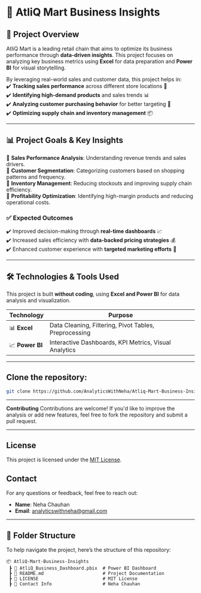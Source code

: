 # 🛒 AtliQ Mart Business Insights  

## 📌 Project Overview  
AtliQ Mart is a leading retail chain that aims to optimize its business performance through **data-driven insights**. This project focuses on analyzing key business metrics using **Excel** for data preparation and **Power BI** for visual storytelling.  

By leveraging real-world sales and customer data, this project helps in:  
✔️ **Tracking sales performance** across different store locations 🏬  
✔️ **Identifying high-demand products** and sales trends 📊  
✔️ **Analyzing customer purchasing behavior** for better targeting 🎯  
✔️ **Optimizing supply chain and inventory management** 📦  

---

## 📊 Project Goals & Key Insights  
🔹 **Sales Performance Analysis**: Understanding revenue trends and sales drivers.  
🔹 **Customer Segmentation**: Categorizing customers based on shopping patterns and frequency.  
🔹 **Inventory Management**: Reducing stockouts and improving supply chain efficiency.  
🔹 **Profitability Optimization**: Identifying high-margin products and reducing operational costs.  

### ✅ Expected Outcomes  
✔️ Improved decision-making through **real-time dashboards** 📈  
✔️ Increased sales efficiency with **data-backed pricing strategies** 💰  
✔️ Enhanced customer experience with **targeted marketing efforts** 🎯  

---

## 🛠 Technologies & Tools Used  
This project is built **without coding**, using **Excel and Power BI** for data analysis and visualization.  

| **Technology** | **Purpose** |  
|--------------|------------|  
| 📊 **Excel** | Data Cleaning, Filtering, Pivot Tables, Preprocessing |  
| 📈 **Power BI** | Interactive Dashboards, KPI Metrics, Visual Analytics |  

---

## Clone the repository:
```bash
git clone https://github.com/AnalyticsWithNeha/Atliq-Mart-Business-Insights.git
```

---

**Contributing**
Contributions are welcome! If you'd like to improve the analysis or add new features, feel free to fork the repository and submit a pull request.

---

## License
This project is licensed under the [MIT License](LICENSE).

## Contact
For any questions or feedback, feel free to reach out:
- **Name**: Neha Chauhan
- **Email**: analyticswithneha@gmail.com

---

## 📂 Folder Structure  
To help navigate the project, here’s the structure of this repository:  

```plaintext
📦 AtliQ-Mart-Business-Insights   
 ┣ 📜 AtliQ_Business_Dashboard.pbix  # Power BI Dashboard  
 ┣ 📜 README.md                      # Project Documentation  
 ┣ 📜 LICENSE                        # MIT License  
 ┣ 📜 Contact Info                   # Neha Chauhan